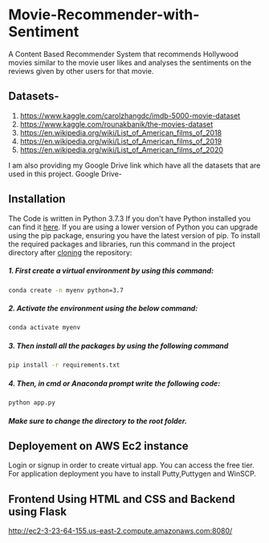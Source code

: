 # Movie-Recommender-with-Sentiment

A Content Based Recommender System that recommends Hollywood movies similar to the movie user likes and analyses the sentiments on the reviews given by other users for that movie.

## Datasets-
1. https://www.kaggle.com/carolzhangdc/imdb-5000-movie-dataset
2. https://www.kaggle.com/rounakbanik/the-movies-dataset
3. https://en.wikipedia.org/wiki/List_of_American_films_of_2018
4. https://en.wikipedia.org/wiki/List_of_American_films_of_2019
5. https://en.wikipedia.org/wiki/List_of_American_films_of_2020

I am also providing my Google Drive link which have all the datasets that are used in this project.
Google Drive- 

## Installation
The Code is written in Python 3.7.3 If you don't have Python installed you can find it [here](https://www.python.org/downloads/). If you are using a lower version of Python you can upgrade using the pip package, ensuring you have the latest version of pip. To install the required packages and libraries, run this command in the project directory after [cloning](https://www.howtogeek.com/451360/how-to-clone-a-github-repository/) the repository:

##### 1. First create a virtual environment by using this command:
```bash
conda create -n myenv python=3.7
```
##### 2. Activate the environment using the below command:
```bash
conda activate myenv
```
##### 3. Then install all the packages by using the following command
```bash
pip install -r requirements.txt
```
##### 4. Then, in cmd or Anaconda prompt write the following code:
```bash
python app.py
```
##### Make sure to change the directory to the root folder.  



## Deployement on AWS Ec2 instance
Login or signup in order to create virtual app. You can access the free tier. For application deployment you have to install Putty,Puttygen and WinSCP.


## Frontend Using HTML and CSS and Backend using Flask


http://ec2-3-23-64-155.us-east-2.compute.amazonaws.com:8080/
